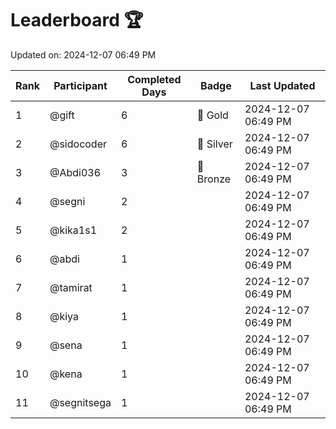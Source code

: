 # Leaderboard 🏆

Updated on: 2024-12-07 06:49 PM

| Rank | Participant       | Completed Days | Badge      | Last Updated         |
|------|-------------------|----------------|------------|----------------------|
| 1    | @gift             | 6              | 🏅 Gold     | 2024-12-07 06:49 PM |
| 2    | @sidocoder        | 6              | 🥈 Silver   | 2024-12-07 06:49 PM |
| 3    | @Abdi036          | 3              | 🥉 Bronze   | 2024-12-07 06:49 PM |
| 4    | @segni            | 2              |            | 2024-12-07 06:49 PM |
| 5    | @kika1s1          | 2              |            | 2024-12-07 06:49 PM |
| 6    | @abdi             | 1              |            | 2024-12-07 06:49 PM |
| 7    | @tamirat          | 1              |            | 2024-12-07 06:49 PM |
| 8    | @kiya             | 1              |            | 2024-12-07 06:49 PM |
| 9    | @sena             | 1              |            | 2024-12-07 06:49 PM |
| 10   | @kena             | 1              |            | 2024-12-07 06:49 PM |
| 11   | @segnitsega       | 1              |            | 2024-12-07 06:49 PM |
